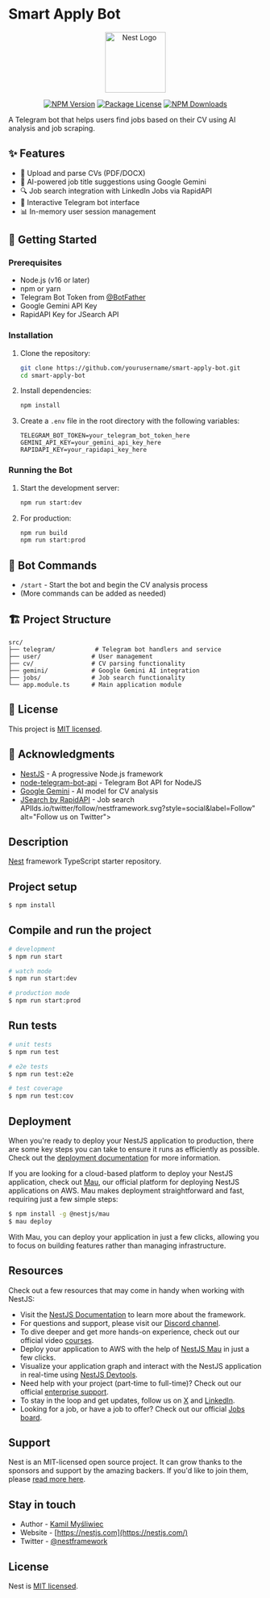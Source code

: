 # Smart Apply Bot

<p align="center">
  <a href="http://nestjs.com/" target="blank"><img src="https://nestjs.com/img/logo-small.svg" width="120" alt="Nest Logo" /></a>
</p>

<p align="center">
  <a href="https://www.npmjs.com/package/@nestjs/core" target="_blank"><img src="https://img.shields.io/npm/v/@nestjs/core.svg" alt="NPM Version" /></a>
  <a href="https://www.npmjs.com/package/@nestjs/core" target="_blank"><img src="https://img.shields.io/npm/l/@nestjs/core.svg" alt="Package License" /></a>
  <a href="https://www.npmjs.com/package/@nestjs/core" target="_blank"><img src="https://img.shields.io/npm/dm/@nestjs/core.svg" alt="NPM Downloads" /></a>
</p>

A Telegram bot that helps users find jobs based on their CV using AI analysis and job scraping.

## ✨ Features

- 📄 Upload and parse CVs (PDF/DOCX)
- 🤖 AI-powered job title suggestions using Google Gemini
- 🔍 Job search integration with LinkedIn Jobs via RapidAPI
- 💬 Interactive Telegram bot interface
- 📊 In-memory user session management

## 🚀 Getting Started

### Prerequisites

- Node.js (v16 or later)
- npm or yarn
- Telegram Bot Token from [@BotFather](https://t.me/botfather)
- Google Gemini API Key
- RapidAPI Key for JSearch API

### Installation

1. Clone the repository:
   ```bash
   git clone https://github.com/yourusername/smart-apply-bot.git
   cd smart-apply-bot
   ```

2. Install dependencies:
   ```bash
   npm install
   ```

3. Create a `.env` file in the root directory with the following variables:
   ```env
   TELEGRAM_BOT_TOKEN=your_telegram_bot_token_here
   GEMINI_API_KEY=your_gemini_api_key_here
   RAPIDAPI_KEY=your_rapidapi_key_here
   ```

### Running the Bot

1. Start the development server:
   ```bash
   npm run start:dev
   ```

2. For production:
   ```bash
   npm run build
   npm run start:prod
   ```

## 🤖 Bot Commands

- `/start` - Start the bot and begin the CV analysis process
- (More commands can be added as needed)

## 🏗 Project Structure

```
src/
├── telegram/           # Telegram bot handlers and service
├── user/              # User management
├── cv/                # CV parsing functionality
├── gemini/            # Google Gemini AI integration
├── jobs/              # Job search functionality
└── app.module.ts      # Main application module
```

## 📝 License

This project is [MIT licensed](LICENSE).

## 🙏 Acknowledgments

- [NestJS](https://nestjs.com/) - A progressive Node.js framework
- [node-telegram-bot-api](https://github.com/yagop/node-telegram-bot-api) - Telegram Bot API for NodeJS
- [Google Gemini](https://ai.google.dev/) - AI model for CV analysis
- [JSearch by RapidAPI](https://rapidapi.com/letscrape-6bRBa3QguO5/api/jsearch) - Job search APIlds.io/twitter/follow/nestframework.svg?style=social&label=Follow" alt="Follow us on Twitter"></a>
</p>
  <!--[![Backers on Open Collective](https://opencollective.com/nest/backers/badge.svg)](https://opencollective.com/nest#backer)
  [![Sponsors on Open Collective](https://opencollective.com/nest/sponsors/badge.svg)](https://opencollective.com/nest#sponsor)-->

## Description

[Nest](https://github.com/nestjs/nest) framework TypeScript starter repository.

## Project setup

```bash
$ npm install
```

## Compile and run the project

```bash
# development
$ npm run start

# watch mode
$ npm run start:dev

# production mode
$ npm run start:prod
```

## Run tests

```bash
# unit tests
$ npm run test

# e2e tests
$ npm run test:e2e

# test coverage
$ npm run test:cov
```

## Deployment

When you're ready to deploy your NestJS application to production, there are some key steps you can take to ensure it runs as efficiently as possible. Check out the [deployment documentation](https://docs.nestjs.com/deployment) for more information.

If you are looking for a cloud-based platform to deploy your NestJS application, check out [Mau](https://mau.nestjs.com), our official platform for deploying NestJS applications on AWS. Mau makes deployment straightforward and fast, requiring just a few simple steps:

```bash
$ npm install -g @nestjs/mau
$ mau deploy
```

With Mau, you can deploy your application in just a few clicks, allowing you to focus on building features rather than managing infrastructure.

## Resources

Check out a few resources that may come in handy when working with NestJS:

- Visit the [NestJS Documentation](https://docs.nestjs.com) to learn more about the framework.
- For questions and support, please visit our [Discord channel](https://discord.gg/G7Qnnhy).
- To dive deeper and get more hands-on experience, check out our official video [courses](https://courses.nestjs.com/).
- Deploy your application to AWS with the help of [NestJS Mau](https://mau.nestjs.com) in just a few clicks.
- Visualize your application graph and interact with the NestJS application in real-time using [NestJS Devtools](https://devtools.nestjs.com).
- Need help with your project (part-time to full-time)? Check out our official [enterprise support](https://enterprise.nestjs.com).
- To stay in the loop and get updates, follow us on [X](https://x.com/nestframework) and [LinkedIn](https://linkedin.com/company/nestjs).
- Looking for a job, or have a job to offer? Check out our official [Jobs board](https://jobs.nestjs.com).

## Support

Nest is an MIT-licensed open source project. It can grow thanks to the sponsors and support by the amazing backers. If you'd like to join them, please [read more here](https://docs.nestjs.com/support).

## Stay in touch

- Author - [Kamil Myśliwiec](https://twitter.com/kammysliwiec)
- Website - [https://nestjs.com](https://nestjs.com/)
- Twitter - [@nestframework](https://twitter.com/nestframework)

## License

Nest is [MIT licensed](https://github.com/nestjs/nest/blob/master/LICENSE).
